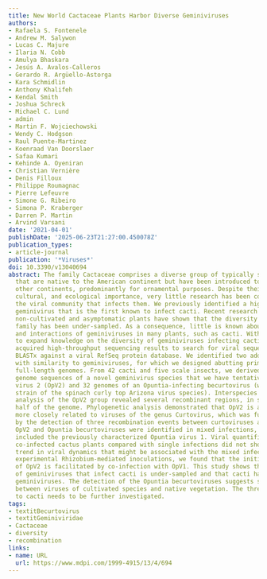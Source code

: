 ```yaml
---
title: New World Cactaceae Plants Harbor Diverse Geminiviruses
authors:
- Rafaela S. Fontenele
- Andrew M. Salywon
- Lucas C. Majure
- Ilaria N. Cobb
- Amulya Bhaskara
- Jesús A. Avalos-Calleros
- Gerardo R. Argüello-Astorga
- Kara Schmidlin
- Anthony Khalifeh
- Kendal Smith
- Joshua Schreck
- Michael C. Lund
- admin
- Martin F. Wojciechowski
- Wendy C. Hodgson
- Raul Puente-Martinez
- Koenraad Van Doorslaer
- Safaa Kumari
- Kehinde A. Oyeniran
- Christian Vernière
- Denis Filloux
- Philippe Roumagnac
- Pierre Lefeuvre
- Simone G. Ribeiro
- Simona P. Kraberger
- Darren P. Martin
- Arvind Varsani
date: '2021-04-01'
publishDate: '2025-06-23T21:27:00.450078Z'
publication_types:
- article-journal
publication: '*Viruses*'
doi: 10.3390/v13040694
abstract: The family Cactaceae comprises a diverse group of typically succulent plants
  that are native to the American continent but have been introduced to nearly all
  other continents, predominantly for ornamental purposes. Despite their economic,
  cultural, and ecological importance, very little research has been conducted on
  the viral community that infects them. We previously identified a highly divergent
  geminivirus that is the first known to infect cacti. Recent research efforts in
  non-cultivated and asymptomatic plants have shown that the diversity of this viral
  family has been under-sampled. As a consequence, little is known about the effects
  and interactions of geminiviruses in many plants, such as cacti. With the objective
  to expand knowledge on the diversity of geminiviruses infecting cacti, we used previously
  acquired high-throughput sequencing results to search for viral sequences using
  BLASTx against a viral RefSeq protein database. We identified two additional sequences
  with similarity to geminiviruses, for which we designed abutting primers and recovered
  full-length genomes. From 42 cacti and five scale insects, we derived 42 complete
  genome sequences of a novel geminivirus species that we have tentatively named Opuntia
  virus 2 (OpV2) and 32 genomes of an Opuntia-infecting becurtovirus (which is a new
  strain of the spinach curly top Arizona virus species). Interspecies recombination
  analysis of the OpV2 group revealed several recombinant regions, in some cases spanning
  half of the genome. Phylogenetic analysis demonstrated that OpV2 is a novel geminivirus
  more closely related to viruses of the genus Curtovirus, which was further supported
  by the detection of three recombination events between curtoviruses and OpV2. Both
  OpV2 and Opuntia becurtoviruses were identified in mixed infections, which also
  included the previously characterized Opuntia virus 1. Viral quantification of the
  co-infected cactus plants compared with single infections did not show any clear
  trend in viral dynamics that might be associated with the mixed infections. Using
  experimental Rhizobium-mediated inoculations, we found that the initial accumulation
  of OpV2 is facilitated by co-infection with OpV1. This study shows that the diversity
  of geminiviruses that infect cacti is under-sampled and that cacti harbor diverse
  geminiviruses. The detection of the Opuntia becurtoviruses suggests spill-over events
  between viruses of cultivated species and native vegetation. The threat this poses
  to cacti needs to be further investigated.
tags:
- textitBecurtovirus
- textitGeminiviridae
- Cactaceae
- diversity
- recombination
links:
- name: URL
  url: https://www.mdpi.com/1999-4915/13/4/694
---
```

